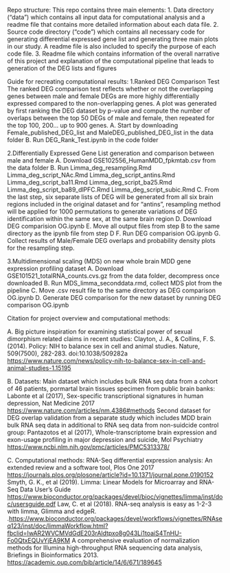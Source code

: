 Repo structure:
    This repo contains three main elements:
    1.	Data directory (“data”) which contains all input data for computational analysis and a readme file that contains more detailed information about each data file.
    2.	Source code directory (“code”) which contains all necessary code for generating differential expressed gene list and generating three main plots in our study. A readme file is also included to specify the purpose of each code file.
    3.	Readme file which contains information of the overall narrative of this project and explanation of the computational pipeline that leads to generation of the DEG lists and figures


Guide for recreating computational results:
   1.Ranked DEG Comparison Test
    The ranked DEG comparison test reflects whether or not the overlapping genes between male and female DEGs are more highly differentially expressed compared to the non-overlapping genes. A plot was generated by first ranking the DEG dataset by p-value and compute the number of overlaps between the top 50 DEGs of male and female, then repeated for the top 100, 200… up to 900 genes.
    A.	Start by downloading Female_published_DEG_list and MaleDEG_published_DEG_list in the data folder
    B.	Run DEG_Rank_Test.ipynb in the code folder
   
   2.Differentially Expressed Gene List generation and comparison between male and female
    A.	Download GSE102556_HumanMDD_fpkmtab.csv from the data folder
    B.	Run Limma_deg_resampling.Rmd
    Limma_deg_script_NAc.Rmd
    Limma_deg_script_antins.Rmd
    Limma_deg_script_ba11.Rmd
    Limma_deg_script_ba25.Rmd
    Limma_deg_script_ba89_dlPFC.Rmd
    Limma_deg_script_subic.Rmd
    C.	From the last step, six separate lists of DEG will be generated from all six brain regions included in the original dataset and for “antins”, resampling method will be applied for 1000 permutations to generate variations of DEG identification within the same sex, at the same brain region
    D.	Download DEG comparision OG.ipynb
    E.	Move all output files from step B to the same directory as the ipynb file from step D
    F.	Run DEG comparision OG.ipynb
    G.	Collect results of Male/Female DEG overlaps and probability density plots for the resampling step. 

   3.Multidimensional scaling (MDS) on new whole brain MDD gene expression profiling dataset
    A.	Download GSE101521_totalRNA_counts.cvs.gz from the data folder, decompress once downloaded
    B.	Run MDS_limma_seconddata.rmd, collect MDS plot from the pipeline
    C.	Move .csv result file to the same directory as DEG comparison OG.ipynb
    D.	Generate DEG comparison for the new dataset by running DEG comparison OG.ipynb 



Citation for project overview and computational methods:
   
   A. Big picture inspiration for examining statistical power of sexual dimorphism related claims in recent studies:
    Clayton, J. A., & Collins, F. S. (2014). Policy: NIH to balance sex in cell and animal studies. Nature, 509(7500), 282-283. doi:10.1038/509282a
    https://www.nature.com/news/policy-nih-to-balance-sex-in-cell-and-animal-studies-1.15195 

   B. Datasets: 
    Main dataset which includes bulk RNA seq data from a cohort of 46 patients, pormartal brain tissues specimen from public brain banks: 
    Labonte et al (2017), Sex-specific transcriptional signatures in human depression, Nat Medicine 2017 https://www.nature.com/articles/nm.4386#methods 
    Second dataset for DEG overlap validation from a separate study which includes MDD brain bulk RNA seq data in additional to RNA seq data from non-suidcide control group: 
    Pantazotos et al (2017), Whole-transcriptome brain expression and exon-usage profiling in major depression and suicide, Mol Psychiatry
    https://www.ncbi.nlm.nih.gov/pmc/articles/PMC5313378/

   C. Computational methods: 
    RNA-Seq differential expression analysis: An extended review and a software tool, Plos One 2017
    https://journals.plos.org/plosone/article?id=10.1371/journal.pone.0190152 
    Smyth, G. K., et al (2019).  Limma: Linear Models for Microarray and RNA-Seq Data User’s Guide
    https://www.bioconductor.org/packages/devel/bioc/vignettes/limma/inst/doc/usersguide.pdf
    Law, C. et al (2018). RNA-seq analysis is easy as 1-2-3 with limma, Glimma and edgeR. .https://www.bioconductor.org/packages/devel/workflows/vignettes/RNAseq123/inst/doc/limmaWorkflow.html?fbclid=IwAR2WVCMVdGdE203rAldtpxo8g043Li1toaiS4TnHU-Fo0QtxEQUvYjEA9KM
    A comprehensive evaluation of normalization methods for Illumina high-throughput RNA sequencing data analysis, Briefings in Bioinformatics 2013.  https://academic.oup.com/bib/article/14/6/671/189645
